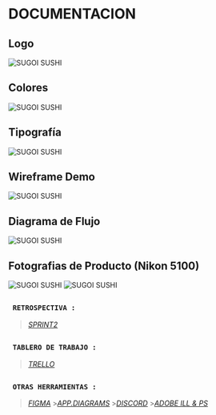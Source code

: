 # DOCUMENTACION

## Logo
![SUGOI SUSHI](/images/Logo%20Sugoi.jpg "SUGOI SUSHI")

## Colores
![SUGOI SUSHI](/images/colores.jpg "SUGOI SUSHI")

## Tipografía
![SUGOI SUSHI](/images/Tipografia.png "SUGOI SUSHI")
##

## Wireframe Demo
![SUGOI SUSHI](/images/WireframeDemo.png "SUGOI SUSHI")
##

## Diagrama de Flujo
![SUGOI SUSHI](/images/SugoiSushiDiagram.png "SUGOI SUSHI")
##

## Fotografias de Producto (Nikon 5100)
![SUGOI SUSHI](/images/HOT-ROLL.jpeg "SUGOI SUSHI")
![SUGOI SUSHI](/images/combinado.jpeg "SUGOI SUSHI")
##

### **` RETROSPECTIVA :`**
>[*SPRINT2*](https://github.com/AlenLong/Grupo_2_SugoiSushi/blob/master/Documentacion%20de%20Proyecto/retroSprint2.md "Enlace")
##

### **` TABLERO DE TRABAJO :`**
>[*TRELLO*](https://trello.com/b/CgjlIcHH/grupo2sugoisushi "Enlace")
##

### **` OTRAS HERRAMIENTAS :`**
>[*FIGMA*](https://www.figma.com/ "Enlace") >[*APP.DIAGRAMS*](https://app.diagrams.net/ "Enlace") >[*DISCORD*](https://discord.com/ "Enlace") >[*ADOBE ILL & PS*](https://www.adobe.com/ "Enlace")
##



